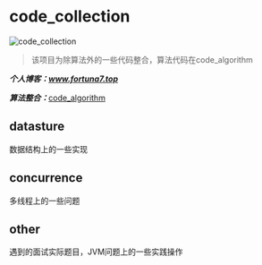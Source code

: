 # code_collection

![code_collection](https://img.shields.io/badge/code-collection-blue)

> 该项目为除算法外的一些代码整合，算法代码在code_algorithm

_**个人博客：www.fortuna7.top**_

**_算法整合：_**[code_algorithm](https://github.com/EdgarDing77/code_algorithm)

## datasture

数据结构上的一些实现

## concurrence

多线程上的一些问题

## other

遇到的面试实际题目，JVM问题上的一些实践操作
